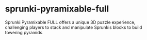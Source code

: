 # sprunki-pyramixable-full
Sprunki Pyramixable FULL offers a unique 3D puzzle experience, challenging players to stack and manipulate Sprunkis blocks to build towering pyramids.
